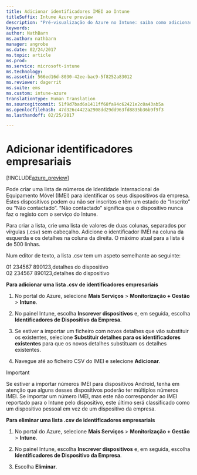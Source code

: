 ```yaml
---
title: Adicionar identificadores IMEI ao Intune
titleSuffix: Intune Azure preview
description: "Pré-visualização do Azure no Intune: saiba como adicionar identificadores empresariais (números IMEI) ao Microsoft Intune. "
keywords: 
author: NathBarn
ms.author: nathbarn
manager: angrobe
ms.date: 02/24/2017
ms.topic: article
ms.prod: 
ms.service: microsoft-intune
ms.technology: 
ms.assetid: 566ed16d-8030-42ee-bac9-5f8252a83012
ms.reviewer: dagerrit
ms.suite: ems
ms.custom: intune-azure
translationtype: Human Translation
ms.sourcegitcommit: 51f9d7bad6a1411ff68fa94c62421e2c0a43ab5a
ms.openlocfilehash: 47d326c4422a2908dd29dd963fd8835b36b9f9f3
ms.lasthandoff: 02/25/2017

---
```


# <a name="add-corporate-identifiers"></a>Adicionar identificadores empresariais

[!INCLUDE[azure_preview](../includes/azure_preview.md)]

Pode criar uma lista de números de Identidade Internacional de Equipamento Móvel (IMEI) para identificar os seus dispositivos da empresa. Estes dispositivos podem ou não ser inscritos e têm um estado de “Inscrito” ou “Não contactado”. “Não contactado” significa que o dispositivo nunca faz o registo com o serviço do Intune.

Para criar a lista, crie uma lista de valores de duas colunas, separados por vírgulas (.csv) sem cabeçalho. Adicione o identificador IMEI na coluna da esquerda e os detalhes na coluna da direita. O máximo atual para a lista é de 500 linhas.

Num editor de texto, a lista .csv tem um aspeto semelhante ao seguinte:

01 234567 890123,detalhes do dispositivo</br>
02 234567 890123,detalhes do dispositivo

**Para adicionar uma lista .csv de identificadores empresariais**

1. No portal do Azure, selecione **Mais Serviços** > **Monitorização + Gestão** > **Intune**.

2. No painel Intune, escolha **Inscrever dispositivos** e, em seguida, escolha **Identificadores de Dispositivo da Empresa**.

3. Se estiver a importar um ficheiro com novos detalhes que vão substituir os existentes, selecione **Substituir detalhes para os identificadores existentes** para que os novos detalhes substituam os detalhes existentes.

4. Navegue até ao ficheiro CSV do IMEI e selecione **Adicionar**.

> [!IMPORTANT]
> Se estiver a importar números IMEI para dispositivos Android, tenha em atenção que alguns desses dispositivos poderão ter múltiplos números IMEI. Se importar um número IMEI, mas este não corresponder ao IMEI reportado para o Intune pelo dispositivo, este último será classificado como um dispositivo pessoal em vez de um dispositivo da empresa.

**Para eliminar uma lista .csv de identificadores empresariais**

1. No portal do Azure, selecione **Mais Serviços** > **Monitorização + Gestão** > **Intune**.

2. No painel Intune, escolha **Inscrever dispositivos** e, em seguida, escolha **Identificadores de Dispositivo da Empresa**.

3. Escolha **Eliminar**.

